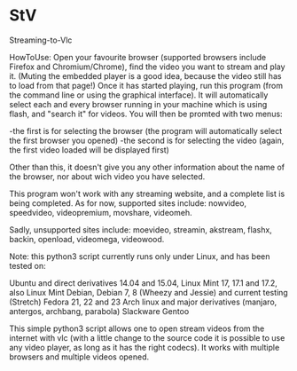 # StV
Streaming-to-Vlc

HowToUse:
Open your favourite browser (supported browsers include Firefox and Chromium/Chrome), find the video you want to stream and play it. (Muting the embedded player is a good idea, because the video still has to load from that page!)
Once it has started playing, run this program (from the command line or using the graphical interface).
It will automatically select each and every browser running in your machine which is using flash, and "search it" for videos.
You will then be promted with two menus:

-the first is for selecting the browser (the program will automatically select the first browser you opened)
-the second is for selecting the video (again, the first video loaded will be displayed first)

Other than this, it doesn't give you any other information about the name of the browser, nor about wich video you have selected.

This program won't work with any streaming website, and a complete list is being completed. As for now, supported sites include: 
nowvideo, speedvideo, videopremium, movshare, videomeh.

Sadly, unsupported sites include:
moevideo, streamin, akstream, flashx, backin, openload, videomega, videowood.

Note: this python3 script currently runs only under Linux, and has been tested on:

Ubuntu and direct derivatives 14.04 and 15.04,
Linux Mint 17, 17.1 and 17.2, also Linux Mint Debian,
Debian 7, 8 (Wheezy and Jessie) and current testing (Stretch)
Fedora 21, 22 and 23
Arch linux and major derivatives (manjaro, antergos, archbang, parabola)
Slackware
Gentoo

This simple python3 script allows one to open stream videos from the internet with vlc (with a little change to the source code it is possible to use any video player, as long as it has the right codecs).
It works with multiple browsers and multiple videos opened.
